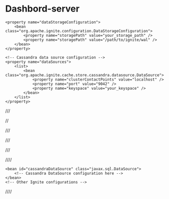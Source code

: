 # Dashbord-server

<bean id="ignite.cfg" class="org.apache.ignite.configuration.IgniteConfiguration">
    <!-- Other Ignite configuration settings -->

    <property name="dataStorageConfiguration">
        <bean class="org.apache.ignite.configuration.DataStorageConfiguration">
            <property name="storagePath" value="your_storage_path" />
            <property name="storagePath" value="/path/to/ignite/wal" />
        </bean>
    </property>

    <!-- Cassandra data source configuration -->
    <property name="dataSources">
        <list>
            <bean class="org.apache.ignite.cache.store.cassandra.datasource.DataSource">
                <property name="clusterContactPoints" value="localhost" />
                <property name="port" value="9042" />
                <property name="keyspace" value="your_keyspace" />
            </bean>
        </list>
    </property>
</bean>


  ///


<bean class="org.apache.ignite.configuration.CacheConfiguration">
    <property name="name" value="yourCacheName"/>
    <property name="cacheMode" value="PARTITIONED"/>
    <!-- Other cache configuration properties -->
</bean>

<bean id="grid.cfg" class="org.apache.ignite.configuration.IgniteConfiguration">
    <!-- Other Ignite configuration settings -->
    <property name="dataStorageConfiguration">
        <bean class="org.apache.ignite.configuration.DataStorageConfiguration">
            <property name="storagePath" value="/your/cassandra/persistence/folder"/>
            <property name="storagePath" value="/your/cassandra/persistence/folder"/>
            <!-- Other Cassandra persistence settings -->
        </bean>
    </property>
</bean>



// 


<bean class="org.apache.ignite.configuration.CacheConfiguration">
    <property name="name" value="cassandraCache" />
    <property name="cacheStoreFactory">
        <bean class="org.apache.ignite.cache.store.cassandra.CassandraCacheStoreFactory">
            <property name="dataSourceBean" value="cassandraDataSource" />
        </bean>
    </property>
</bean>

<bean id="cassandraDataSource" class="org.apache.ignite.cache.store.cassandra.datasource.CassandraDataSource">
    <property name="contactPoints" value="localhost" />
    <property name="port" value="9042" />
    <property name="readConsistency" value="ONE" />
</bean>


  ///

<bean class="org.apache.ignite.configuration.CacheConfiguration">
    <property name="name" value="cassandraCache"/>
    <property name="cacheStoreFactory">
        <bean class="org.apache.ignite.cache.store.cassandra.CassandraCacheStoreFactory">
            <property name="dataSourceBean" value="cassandraDataSource"/>
        </bean>
    </property>
</bean>


///

<bean class="org.apache.ignite.configuration.IgniteConfiguration">
    <property name="cacheConfiguration">
        <list>
            <bean class="org.apache.ignite.configuration.CacheConfiguration">
                <property name="name" value="yourCacheName" />
                <property name="readThrough" value="true" />
                <property name="cacheStoreFactory">
                    <bean class="org.apache.ignite.cache.store.cassandra.CassandraCacheStoreFactory">
                        <property name="dataSourceBean" value="yourCassandraDataSourceBean" />
                    </bean>
                </property>
            </bean>
        </list>
    </property>
</bean>



///

  <bean class="org.apache.ignite.configuration.CacheConfiguration">
    <property name="name" value="cassandraCache" />
    <property name="cacheMode" value="PARTITIONED" />
    <property name="readThrough" value="true" />
    <property name="writeThrough" value="true" />
    <property name="atomicityMode" value="ATOMIC" />
    <property name="writeBehindEnabled" value="true" />
    <property name="writeBehindFlushFrequency" value="3000" />
    <property name="writeBehindFlushSize" value="10240" />
    <property name="cacheStoreFactory">
        <bean class="org.apache.ignite.cache.store.cassandra.CassandraCacheStoreFactory">
            <property name="dataSource" ref="cassandra-ds" />
            <property name="readThrough" value="true" />
            <property name="writeThrough" value="true" />
            <property name="writeBehindEnabled" value="true" />
        </bean>
    </property>
    <property name="queryEntities">
        <list>
            <bean class="org.apache.ignite.cache.QueryEntity">
                <property name="keyType" value="java.lang.String" />
                <property name="valueType" value="your.package.YourCassandraTable" />
            </bean>
        </list>
    </property>
</bean>



////

<?xml version="1.0" encoding="UTF-8"?>
<ignite>
    <bean class="org.apache.ignite.cache.store.cassandra.CassandraCacheStoreFactory">
        <property name="dataSourceBean" value="cassandraDataSource"/>
        <!-- Configure other Cassandra properties here -->
    </bean>
    
    <bean id="cassandraDataSource" class="javax.sql.DataSource">
        <!-- Cassandra DataSource configuration here -->
    </bean>
    <!-- Other Ignite configurations -->
</ignite>

////



<bean id="ignite.cfg" class="org.apache.ignite.configuration.IgniteConfiguration">
    <property name="dataStorageConfiguration">
        <bean class="org.apache.ignite.configuration.DataStorageConfiguration">
            <property name="defaultDataRegionConfiguration">
                <bean class="org.apache.ignite.configuration.DataRegionConfiguration">
                    <property name="persistenceEnabled" value="true"/>
                </bean>
            </property>
        </bean>
    </property>
    <property name="cacheConfiguration">
        <list>
            <!-- Define your cache configurations here -->
        </list>
    </property>
    <property name="includedEventTypes">
        <list>
            <util:constant static-field="org.apache.ignite.events.EventType.EVT_CACHE_OBJECT_PUT"/>
        </list>
    </property>
</bean>


